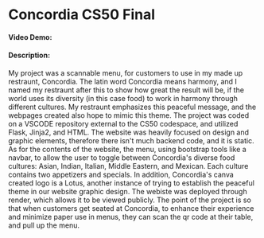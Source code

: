 # Concordia CS50 Final
#### Video Demo: <URL HERE>
#### Description:
My project was a scannable menu, for customers to use in my made up restraunt, Concordia. The latin word Concordia means harmony, and I named my restraunt after this to show how great the result will be, if the world uses its diversity (in this case food) to work in harmony through different cultures. My restraunt emphasizes this peaceful message, and the webpages created also hope to mimic this theme. The project was coded on a VSCODE repository external to the CS50 codespace, and utilized Flask, Jinja2, and HTML. The website was heavily focused on design and graphic elements, therefore there isn't much backend code, and it is static. As for the contents of the website, the menu, using bootstrap tools like a navbar, to allow the user to toggle between Concordia's diverse food cultures: Asian, Indian, Italian, Middle Eastern, and Mexican. Each culture contains two appetizers and specials. In addition, Concordia's canva created logo is a Lotus, another instance of trying to establish the peaceful theme in our website graphic design. The webiste was deployed through render, which allows it to be viewed publicly. The point of the project is so that when customers get seated at Concordia, to enhance their experience and minimize paper use in menus, they can scan the qr code at their table, and pull up the menu.
